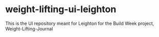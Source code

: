 # weight-lifting-ui-leighton
This is the UI repository meant for Leighton for the Build Week project, Weight-Lifting-Journal
